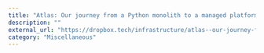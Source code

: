 ```yaml
---
title: "Atlas: Our journey from a Python monolith to a managed platform"
description: ""
external_url: "https://dropbox.tech/infrastructure/atlas--our-journey-from-a-python-monolith-to-a-managed-platform"
category: "Miscellaneous"
---
```

